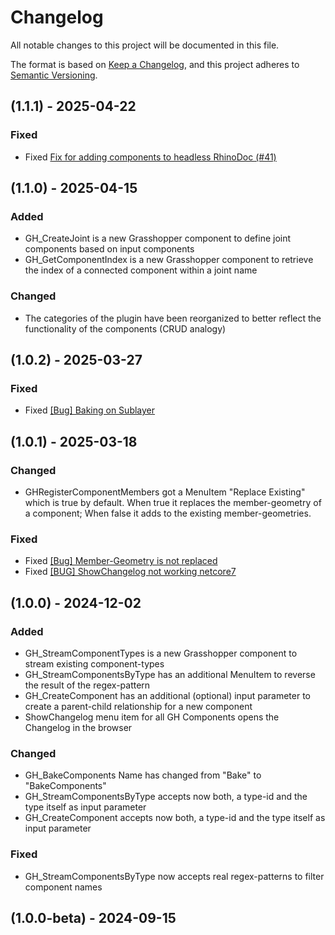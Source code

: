# Changelog

All notable changes to this project will be documented in this file.

The format is based on [Keep a Changelog](https://keepachangelog.com/en/1.1.0/),
and this project adheres to [Semantic Versioning](https://semver.org/spec/v2.0.0.html).

## (1.1.1) - 2025-04-22
### Fixed
- Fixed [Fix for adding components to headless RhinoDoc (#41)](https://github.com/design-to-production/D2P-Components/pull/41)

## (1.1.0) - 2025-04-15

### Added
- GH_CreateJoint is a new Grasshopper component to define joint components based on input components
- GH_GetComponentIndex is a new Grasshopper component to retrieve the index of a connected component within a joint name

### Changed
- The categories of the plugin have been reorganized to better reflect the functionality of the components (CRUD analogy)

## (1.0.2) - 2025-03-27
### Fixed
- Fixed [[Bug] Baking on Sublayer](https://github.com/design-to-production/D2P-Components/issues/33)
 
## (1.0.1) - 2025-03-18

### Changed
- GHRegisterComponentMembers got a MenuItem "Replace Existing" which is true by default. When true it replaces the member-geometry of a component; When false it adds to the existing member-geometries.

### Fixed
- Fixed [[Bug] Member-Geometry is not replaced](https://github.com/design-to-production/D2P-Components/issues/23)
- Fixed [[BUG] ShowChangelog not working netcore7](https://github.com/design-to-production/D2P-Components/issues/21)

## (1.0.0) - 2024-12-02

### Added

- GH_StreamComponentTypes is a new Grasshopper component to stream existing component-types
- GH_StreamComponentsByType has an additional MenuItem to reverse the result of the regex-pattern
- GH_CreateComponent has an additional (optional) input parameter to create a parent-child relationship for a new component
- ShowChangelog menu item for all GH Components opens the Changelog in the browser

### Changed

- GH_BakeComponents Name has changed from "Bake" to "BakeComponents"
- GH_StreamComponentsByType accepts now both, a type-id and the type itself as input parameter
- GH_CreateComponent accepts now both, a type-id and the type itself as input parameter

### Fixed
- GH_StreamComponentsByType now accepts real regex-patterns to filter component names

## (1.0.0-beta) - 2024-09-15

[unreleased]: https://github.com/design-to-production/D2P-Components/tree/v1.0.0

[1.0.0-beta]: https://github.com/design-to-production/D2P-Components/tree/c1305e7056bfe2cb6514c94fada562b278fbf244
